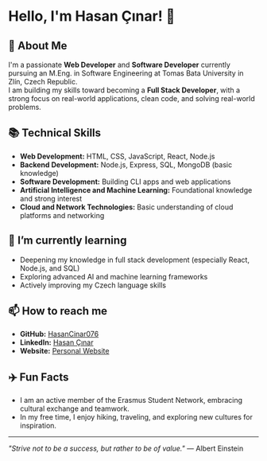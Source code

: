 # Hello, I'm Hasan Çınar! 👋

## 🚀 About Me
I'm a passionate **Web Developer** and **Software Developer** currently pursuing an M.Eng. in Software Engineering at Tomas Bata University in Zlín, Czech Republic.  
I am building my skills toward becoming a **Full Stack Developer**, with a strong focus on real-world applications, clean code, and solving real-world problems.

## 📚 Technical Skills
- **Web Development:** HTML, CSS, JavaScript, React, Node.js
- **Backend Development:** Node.js, Express, SQL, MongoDB (basic knowledge)
- **Software Development:** Building CLI apps and web applications
- **Artificial Intelligence and Machine Learning:** Foundational knowledge and strong interest
- **Cloud and Network Technologies:** Basic understanding of cloud platforms and networking

## 🌱 I’m currently learning
- Deepening my knowledge in full stack development (especially React, Node.js, and SQL)
- Exploring advanced AI and machine learning frameworks
- Actively improving my Czech language skills

## 📫 How to reach me
- **GitHub:** [HasanCinar076](https://github.com/HasanCinar076)
- **LinkedIn:** [Hasan Çınar](https://www.linkedin.com/in/hasan-çınar)
- **Website:** [Personal Website](https://hasancinar076.github.io/MyWebsite)

## ✈️ Fun Facts
- I am an active member of the Erasmus Student Network, embracing cultural exchange and teamwork.
- In my free time, I enjoy hiking, traveling, and exploring new cultures for inspiration.

---

_"Strive not to be a success, but rather to be of value."_ — Albert Einstein
